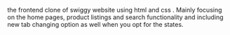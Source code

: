  the frontend clone of swiggy website using html and css . Mainly focusing on the home pages, product listings and search functionality and including new tab changing option as well when you opt for the states. 

